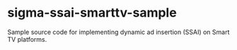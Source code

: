 # sigma-ssai-smarttv-sample
Sample source code for implementing dynamic ad insertion (SSAI) on Smart TV platforms.
